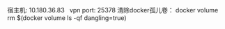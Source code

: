宿主机: 10.180.36.83    vpn port: 25378
清除docker孤儿卷： docker volume rm $(docker volume ls -qf dangling=true)
